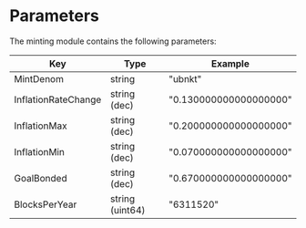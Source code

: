 <!--
order: 4
-->

# Parameters

The minting module contains the following parameters:

| Key                 | Type            | Example                |
|---------------------|-----------------|------------------------|
| MintDenom           | string          | "ubnkt"                |
| InflationRateChange | string (dec)    | "0.130000000000000000" |
| InflationMax        | string (dec)    | "0.200000000000000000" |
| InflationMin        | string (dec)    | "0.070000000000000000" |
| GoalBonded          | string (dec)    | "0.670000000000000000" |
| BlocksPerYear       | string (uint64) | "6311520"              |
